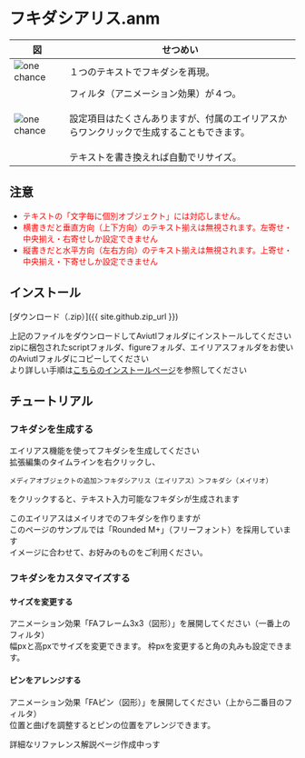 # フキダシアリス.anm

| 図 | せつめい |
----|----
| <img src="https://tiribro.github.io/FukidashiALICE.anm/img/one_chance.jpg" title="one chance"> | １つのテキストでフキダシを再現。 |
| <img src="https://tiribro.github.io/FukidashiALICE.anm/img/prop_000.png" title="one chance"> | フィルタ（アニメーション効果）が４つ。<br><br>設定項目はたくさんありますが、付属のエイリアスからワンクリックで生成することもできます。<br><br>テキストを書き換えれば自動でリサイズ。 |

## 注意


- <font color="red">テキストの「文字毎に個別オブジェクト」には対応しません。</font>
- <font color="red">横書きだと垂直方向（上下方向）のテキスト揃えは無視されます。左寄せ・中央揃え・右寄せしか設定できません</font>
- <font color="red">縦書きだと水平方向（左右方向）のテキスト揃えは無視されます。上寄せ・中央揃え・下寄せしか設定できません</font>

## インストール

[ダウンロード（.zip）]({{ site.github.zip_url }})

上記のファイルをダウンロードしてAviutlフォルダにインストールしてください  
zipに梱包されたscriptフォルダ、figureフォルダ、エイリアスフォルダをお使いのAviutlフォルダにコピーしてください  
より詳しい手順は[こちらのインストールページ](./install)を参照してください

## チュートリアル

### フキダシを生成する

エイリアス機能を使ってフキダシを生成してください  
拡張編集のタイムラインを右クリックし、  
~~~
メディアオブジェクトの追加＞フキダシアリス（エイリアス）＞フキダシ（メイリオ）
~~~
をクリックすると、テキスト入力可能なフキダシが生成されます

このエイリアスはメイリオでのフキダシを作りますが  
このページのサンプルでは「Rounded M+」（フリーフォント）を採用しています  
イメージに合わせて、お好みのものをご利用ください。  

### フキダシをカスタマイズする

#### サイズを変更する

アニメーション効果「FAフレーム3x3（図形）」を展開してください（一番上のフィルタ）  
幅pxと高pxでサイズを変更できます。
枠pxを変更すると角の丸みも設定できます。

#### ピンをアレンジする

アニメーション効果「FAピン（図形）」を展開してください（上から二番目のフィルタ）  
位置と曲げを調整するとピンの位置をアレンジできます。

詳細なリファレンス解説ページ作成中っす
